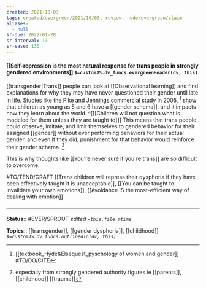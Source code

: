 ```yaml
---
created: 2021-10-03
tags: created/evergreen/2021/10/03, review, node/evergreen/claim
aliases:
  - null
sr-due: 2022-01-28
sr-interval: 13
sr-ease: 130
---
```


#### [[Self-repression is the most natural response for trans people in strongly gendered environments]] `$=customJS.dv_funcs.evergreenHeader(dv, this)`

[[transgender|Trans]] people can look at [[Observational learning]] and find explanations for why they may have never questioned their gender until late in life. Studies like the Pike and Jennings commercial study in 2005, [^1] show that children as young as 5 and 6 have a [[gender schema]], and it impacts how they learn about the world.
^[[[Children will not question what is modeled for them unless they are taught to]]]
This means that trans people could observe, imitate, and limit themselves to gendered behavior for their assigned [[gender]] without ever performing behaviors for their actual gender, and even if they did, punishment for that behavior would reinforce their gender schema. [^2]

[^1]: [[textbook_Hyde&Elsequest_pyschology of women and gender]] #TO/DO/CITE 
[^2]: especially from strongly gendered authority figures ie [[parents]], [[childhood]] [[trauma]]

This is why thoughts like [[You're never sure if you're trans]] are so difficult to overcome.

#TO/TEND/GRAFT  [[Trans children will repress their dysphoria if they have been effectively taught it is unacceptable]], [[You can be taught to invalidate your own emotions]], [[Avoidance IS the most-efficient way of dealing with emotion]]

### <hr class="footnote"/>

**Status**:: #EVER/SPROUT
*edited `=this.file.mtime`*

**Topics**:: [[transgender]], [[gender dysphoria]], [[childhood]]
*`$=customJS.dv_funcs.outlinedIn(dv, this)`*
